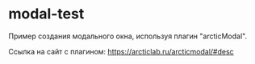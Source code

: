 # modal-test
Пример создания модального окна, используя плагин "arcticModal".

Ссылка на сайт с плагином: https://arcticlab.ru/arcticmodal/#desc
